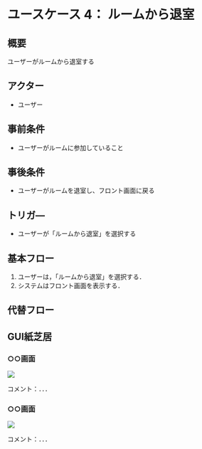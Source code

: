 # ユースケース 4： ルームから退室

## 概要
ユーザーがルームから退室する

## アクター
- ユーザー

## 事前条件
- ユーザーがルームに参加していること

## 事後条件
- ユーザーがルームを退室し、フロント画面に戻る

## トリガ―
- ユーザーが「ルームから退室」を選択する

## 基本フロー
1. ユーザーは，「ルームから退室」を選択する．
2. システムはフロント画面を表示する．


## 代替フロー

## GUI紙芝居
### ○○画面
<img src="gamen1.png">

コメント：．．．

### ○○画面
<img src="gamen2.png">

コメント：．．．

